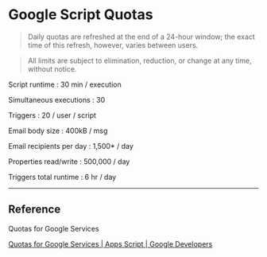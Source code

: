 # Google Script Quotas

> Daily quotas are refreshed at the end of a 24-hour window; the exact time of this refresh, however, varies between users.

> All limits are subject to elimination, reduction, or change at any time, without notice.

Script runtime : 30 min / execution

Simultaneous executions : 30

Triggers : 20 / user / script

Email body size : 400kB / msg

Email recipients per day : 1,500* / day

Properties read/write : 500,000 / day

Triggers total runtime : 6 hr / day

---

## Reference

Quotas for Google Services

[Quotas for Google Services | Apps Script | Google Developers](https://developers.google.com/apps-script/guides/services/quotas)